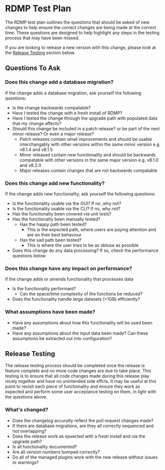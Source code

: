 # RDMP Test Plan
The RDMP test plan outlines the questions that should be asked of new changes to help ensure the correct changes are being made at the correct time.
These questions are designed to help highlight any steps in the testing process that may have been missed.

If you are looking to release a new version with this change, please look at the [Release Testing](#release_testing) section below.

## Questions To Ask
### Does this change add a database migration?
If the change adds a database migration, ask yourself the following questions:
* Is the change backwards compatable?
* Have I tested the change with a fresh install of RDMP?
* Have I tested the change through the upgrade path with populated data that my change affects?
* Should this change be included in a patch release? or be part of the next minor release? Or even a major release?
    * Patch releases contain small improvements and should be usable interchangably with other versions within the same minor version e.g v8.1.4 and v8.1.5
    * Minor released contain new functionality and should be backwards compatable with other versions in the same major version e.g. v8.1.0 and v8.2.0
    * Major releases contain changes that are not backwards compatable

### Does this change add new functionality?
If the change adds new functionality, ask yourself the following questions:
* Is the functionality usable via the GUI? If no ,why not?
* Is the functionality usable via the CLI? If no, why not?
* Has the functionalty been covered via unit tests?
* Has the functionalty been manually tested?
    * Has the happy path been tested?
        * This is the expected path, where users are paying attention and are on their best behaviour
    * Has the sad path been tested?
        * This is where the user tries to be as obtuse as possible
* Does this change do any data processing? If so, check the performance questions below

### Does this change have any impact on performance?
If the change adds or amends functionality that processes data
* Is the functionality performant?
    * Can the space/time complexity of the functions be reduced? 
* Does the functionality handle large datasets (>1GB) efficiently?


### What assumptions have been made?
* Have any assumptions about how this functionality will be used been made?
* Have any assumptions about the input data been made? Can these assumptions be extracted out into configuration?

## <a name="release_testing"></a>Release Testing
The release testing process should be completed once the release is feature complete and no more code changes are due to take place.
This testing is to ensure that all code changes made during this release play nicely together and have no unintended side effcts.
It may be useful at this point to revisit each piece of functionality and ensure they work as expected and perform some user acceptance testing on them, in light with the questions above.
### What's changed?
* Does the changelog accuratly reflect the pull request changes made?
* If there are database migrations, are they all correctly sequenced and not overlapping?
* Does the release work as epxected with a fresh install and via the upgrade path?
* Is all functionality documented?
* Are all version numbers bumped correctly?
* Do all of the managed plugins work with the new release without issues or warnings?
